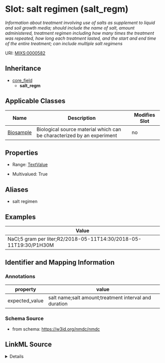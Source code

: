 # Slot: salt regimen (salt_regm)


_Information about treatment involving use of salts as supplement to liquid and soil growth media; should include the name of salt, amount administered, treatment regimen including how many times the treatment was repeated, how long each treatment lasted, and the start and end time of the entire treatment; can include multiple salt regimens_



URI: [MIXS:0000582](https://w3id.org/mixs/0000582)




## Inheritance

* [core_field](core_field.md)
    * **salt_regm**





## Applicable Classes

| Name | Description | Modifies Slot |
| --- | --- | --- |
[Biosample](Biosample.md) | Biological source material which can be characterized by an experiment |  no  |







## Properties

* Range: [TextValue](TextValue.md)

* Multivalued: True



## Aliases


* salt regimen




## Examples

| Value |
| --- |
| NaCl;5 gram per liter;R2/2018-05-11T14:30/2018-05-11T19:30/P1H30M |

## Identifier and Mapping Information





### Annotations

| property | value |
| --- | --- |
| expected_value | salt name;salt amount;treatment interval and duration || preferred_unit | gram, microgram, mole per liter, gram per liter || occurrence | m |



### Schema Source


* from schema: https://w3id.org/nmdc/nmdc




## LinkML Source

<details>
```yaml
name: salt_regm
annotations:
  expected_value:
    tag: expected_value
    value: salt name;salt amount;treatment interval and duration
  preferred_unit:
    tag: preferred_unit
    value: gram, microgram, mole per liter, gram per liter
  occurrence:
    tag: occurrence
    value: m
description: Information about treatment involving use of salts as supplement to liquid
  and soil growth media; should include the name of salt, amount administered, treatment
  regimen including how many times the treatment was repeated, how long each treatment
  lasted, and the start and end time of the entire treatment; can include multiple
  salt regimens
title: salt regimen
examples:
- value: NaCl;5 gram per liter;R2/2018-05-11T14:30/2018-05-11T19:30/P1H30M
from_schema: https://w3id.org/nmdc/nmdc
aliases:
- salt regimen
rank: 1000
is_a: core field
string_serialization: '{text};{float} {unit};{Rn/start_time/end_time/duration}'
slot_uri: MIXS:0000582
multivalued: true
alias: salt_regm
domain_of:
- Biosample
range: TextValue

```
</details>